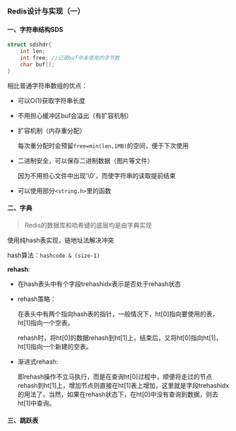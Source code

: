 ### Redis设计与实现（一）

#### 一、字符串结构SDS

```c++
struct sdshdr{
    int len;
    int free; //记录buf中未使用的字节数
    char buf[];
}
```

相比普通字符串数组的优点：

- 可以O(1)获取字符串长度

- 不用担心缓冲区buf会溢出（有扩容机制）

- 扩容机制（内存重分配）

  每次重分配时会预留`free=min(len,1MB)`的空间，便于下次使用

- 二进制安全，可以保存二进制数据（图片等文件）

  因为不用担心文件中出现'\0'，而使字符串的读取提前结束

- 可以使用部分`<string.h>`里的函数

#### 二、字典

> Redis的数据库和哈希键的底层均是由字典实现

使用纯hash表实现，链地址法解决冲突

hash算法：`hashcode & (size-1)`

**rehash**:

- 在hash表头中有个字段trehashidx表示是否处于rehash状态

- rehash策略：

  在表头中有两个指向hash表的指针，一般情况下，ht[0]指向要使用的表，ht[1]指向一个空表。

  rehash时，将ht[0]的数据rehash到ht[1]上，结束后，又将ht[0]指向ht[1]，ht[1]指向一个新建的空表。

- 渐进式rehash:

  即rehash操作不立马执行，而是在查询ht[0]过程中，顺便将走过的节点rehash到ht[1]上，增加节点则直接在ht[1]表上增加，这里就是字段trehashidx的用法了，当然，如果在rehash状态下，在ht[0]中没有查询到数据，则去ht[1]中查询。

#### 三、跳跃表


